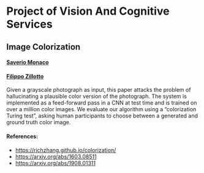 # Project of Vision And Cognitive Services

## Image Colorization

#### [Saverio Monaco](https://github.com/SaverioMonaco/)
#### [Filippo Zillotto](https://github.com/ZiliottoFilippoDev)

Given a grayscale photograph as input, this paper attacks the problem of hallucinating a plausible color version of the photograph. The system is implemented as a feed-forward pass in a CNN at test time and is trained on over a million color images. We evaluate our algorithm using a “colorization Turing test”, asking human participants to choose between a generated and ground truth color image.

#### References:
* https://richzhang.github.io/colorization/
* https://arxiv.org/abs/1603.08511
* https://arxiv.org/abs/1908.01311
